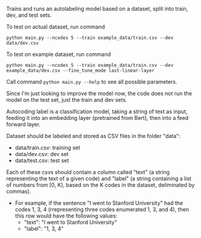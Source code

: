 Trains and runs an autolabeling model based on a dataset, split into train, dev, and test sets.

To test on actual dataset, run command
```
python main.py --ncodes 5 --train example_data/train.csv --dev data/dev.csv
```

To test on example dataset, run command
```
python main.py --ncodes 5 --train example_data/train.csv --dev example_data/dev.csv --fine_tune_mode last-linear-layer
```

Call command ```python main.py --help``` to see all possible parameters.

Since I'm just looking to improve the model now, the code does not run the model on the test set, just the train and dev sets.

Autocoding label is a classification model, taking a string of text as input, feeding it into an embedding layer (pretrained from Bert), then into a feed forward layer. 

Dataset should be labeled and stored as CSV files in the folder "data":
- data/train.csv: training set
- data/dev.csv: dev set
- data/test.csv: test set

Each of these csvs should contain a column called "text" (a string representing the text of a given code) and "label" (a string containing a list of numbers from [0, K), based on the K codes in the dataset, deliminated by commas).
- For example, if the sentence "I went to Stanford University" had the codes 1, 3, 4 (rrepresenting three codes enumerated 1, 3, and 4), then this row would have the following values:
  - "text": "I went to Stanford University"
  - "label": "1, 3, 4"
